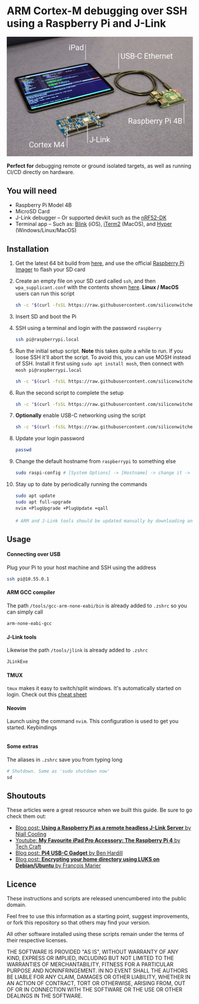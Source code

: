 # ARM Cortex-M debugging over SSH using a Raspberry Pi and J-Link

![iPad to Raspberry Pi over USB debugging ARM Cortex M4 with J-Link](raspberry-pi-jlink-debugging.jpg)

**Perfect for** debugging remote or ground isolated targets, as well as running CI/CD directly on hardware.

## You will need

- Raspberry Pi Model 4B
- MicroSD Card
- J-Link debugger – Or supported devkit such as the [nRF52-DK](https://www.nordicsemi.com/Software-and-Tools/Development-Kits/nRF52-DK)
- Terminal app – Such as: [Blink](https://blink.sh) (iOS), [iTerm2](https://iterm2.com) (MacOS), and [Hyper](https://hyper.is) (Windows/Linux/MacOS)

## Installation

1. Get the latest 64 bit build from [here](https://downloads.raspberrypi.org/raspios_arm64/images/), and use the official [Raspberry Pi Imager](https://www.raspberrypi.org/software/) to flash your SD card

2. Create an empty file on your SD card called `ssh`, and then `wpa_supplicant.conf` with the contents shown [here](https://www.raspberrypi.org/documentation/configuration/wireless/headless.md). **Linux / MacOS** users can run this script

   ```bash
   sh -c "$(curl -fsSL https://raw.githubusercontent.com/siliconwitchery/pi-remote-debugging/main/prep-sd-card.sh)"
   ```

3. Insert SD and boot the Pi

4. SSH using a terminal and login with the password `raspberry`

   ```bash
   ssh pi@raspberrypi.local
   ```

5. Run the initial setup script. **Note** this takes quite a while to run. If you loose SSH it'll abort the script. To avoid this, you can use MOSH instead of SSH. Install it first using `sudo apt install mosh`, then connect with `mosh pi@raspberrypi.local`

   ```bash
   sh -c "$(curl -fsSL https://raw.githubusercontent.com/siliconwitchery/pi-remote-debugging/main/setup-1.sh)"
   ```

6. Run the second script to complete the setup

   ```bash
   sh -c "$(curl -fsSL https://raw.githubusercontent.com/siliconwitchery/pi-remote-debugging/main/setup-2.sh)"
   ```

7. **Optionally** enable USB-C networking using the script

   ```bash
   sh -c "$(curl -fsSL https://raw.githubusercontent.com/siliconwitchery/pi-remote-debugging/main/setup-usb-eth-bridge.sh)"
   ```

8. Update your login password

   ```bash
   passwd
   ```

9. Change the default hostname from `raspberrypi` to something else

   ```bash
   sudo raspi-config # [System Options] -> [Hostname] -> change it -> reboot
   ```

10. Stay up to date by periodically running the commands

    ```bash
    sudo apt update
    sudo apt full-upgrade
    nvim +PlugUpgrade +PlugUpdate +qall
    
    # ARM and J-Link tools should be updated manually by downloading and extracting them
    ```

## Usage

#### Connecting over USB

Plug your Pi to your host machine and SSH using the address

```bash
ssh pi@10.55.0.1
```

#### ARM GCC compiler

The path `/tools/gcc-arm-none-eabi/bin` is already added to `.zshrc` so you can simply call

```bash
arm-none-eabi-gcc
```

#### J-Link tools

Likewise the path `/tools/jlink` is already added to `.zshrc` 

```bash
JLinkExe
```

#### TMUX

`tmux` makes it easy to switch/split windows. It's automatically started on login. Check out this [cheat sheet](#)

#### Neovim

Launch using the command `nvim`. This configuration is used to get you started. Keybindings

```bash

```

#### Some extras

The aliases in `.zshrc` save you from typing long

```bash
# Shutdown. Same as 'sudo shutdown now'
sd
```

## Shoutouts

These articles were a great resource when we built this guide. Be sure to go check them out:
- [Blog post: **Using a Raspberry Pi as a remote headless J-Link Server** by Niall Cooling](https://blog.feabhas.com/2019/07/using-a-raspberry-pi-as-a-remote-headless-j-link-server/)
- [Youtube: **My Favourite iPad Pro Accessory: The Raspberry Pi 4** by Tech Craft](https://www.youtube.com/watch?v=IR6sDcKo3V8&t=3s)
- [Blog post: **Pi4 USB-C Gadget** by Ben Hardill](https://www.hardill.me.uk/wordpress/2019/11/02/pi4-usb-c-gadget/)
- [Blog post: **Encrypting your home directory using LUKS on Debian/Ubuntu** by François Marier](https://feeding.cloud.geek.nz/posts/encrypting-your-home-directory-using/)

## Licence

These instructions and scripts are released unencumbered into the public domain.

Feel free to use this information as a starting point, suggest improvements, or fork this repository so that others may find your version.

All other software installed using these scripts remain under the terms of their respective licenses. 

THE SOFTWARE IS PROVIDED "AS IS", WITHOUT WARRANTY OF ANY KIND, EXPRESS OR IMPLIED, INCLUDING BUT NOT LIMITED TO THE WARRANTIES OF MERCHANTABILITY, FITNESS FOR A PARTICULAR PURPOSE AND NONINFRINGEMENT. IN NO EVENT SHALL THE AUTHORS BE LIABLE FOR ANY CLAIM, DAMAGES OR OTHER LIABILITY, WHETHER IN AN ACTION OF CONTRACT, TORT OR OTHERWISE, ARISING FROM, OUT OF OR IN CONNECTION WITH THE SOFTWARE OR THE USE OR OTHER DEALINGS IN THE SOFTWARE.
